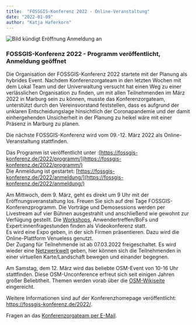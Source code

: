 ```yaml
---
title:  "FOSSGIS-Konferenz 2022 - Online-Veranstaltung"
date: "2022-01-09"
author: "Katja Haferkorn"
---
```


![Bild kündigt Eröffnung Anmeldung an](/news/images/2022_01_09_Ankuendigung_FOSSGIS2022_News_Website.png "Anmeldung") 


### FOSSGIS-Konferenz 2022 - Programm veröffentlicht, Anmeldung geöffnet

Die Organisation der FOSSGIS-Konferenz 2022 startete mit der Planung als hybrides Event. Nachdem Konferenzorgateam in den letzten Wochen mit dem Lokal Team und der Univerwaltung versucht hat einen Weg zu einer verlässlichen Organisation zu finden, um mit allen Teilnehmenden im März 2022 in Marburg sein zu können, musste das Konferenzorgateam, unterstützt durch den Vereinsvorstand feststellen, dass es aufgrund der unklaren Entscheidungslage hinsichtlich der Coronapandemie und der damit einhergehenden Unsicherheit in der Planung zu heikel wäre mit einer Präsenz in Marburg zu planen.

Die nächste  FOSSGIS-Konferenz wird vom 09.-12. März 2022 als Online-Veranstaltung stattfinden. 


Das Programm ist veröffentlicht unter :[https://fossgis-konferenz.de/2022/programm/](https://fossgis-konferenz.de/2022/programm/)  
Die Anmeldung ist gestartet: [https://fossgis-konferenz.de/2022/anmeldung/](https://fossgis-konferenz.de/2022/anmeldung/)

Am Mittwoch, dem 9. März, geht es direkt um 9 Uhr mit der Eröffnungsveranstaltung los.
Freuen Sie sich auf drei Tage FOSSGIS-Konferenzprogramm. Die Vorträge und Demosessions werden per Livestream auf vier Bühnen ausgestrahlt und anschließend wie gewohnt zur Verfügung gestellt. Die [Workshops](https://fossgis-konferenz.de/2022/anmeldung/#Workshop), Anwendertreffen/BoFs und Expert:innenfragestunden finden als Videokonferenz statt.   
Es wird eine Expo geben, in der sich Firmen präsentieren. Dazu wird die Online-Plattform Venueless genutzt.   
Der Zugang für Teilnehmende ist ab 07.03.2022 freigeschaltet. Es wird wieder eine [Netzwerkwelt](https://fossgis-konferenz.de/2022/anmeldung/#Netzwerkwelt) geben, hier können sich die Teilnehmenden in einer virtuellen Karte/Landschaft bewegen und einander begegnen.

Am Samstag, dem 12. März wird das beliebte OSM-Event von 10-16 Uhr stattfinden. Diese OSM-Unconference erfreut sich seit einigen Jahren großer Beliebtheit. Themen werden vorab über die [OSM-Wikiseite](https://wiki.openstreetmap.org/wiki/FOSSGIS_2022/OSM-Samstag) eingereicht.

Weitere Informationen sind auf der Konferenzhomepage veröffentlicht: https://fossgis-konferenz.de/2022/.

Fragen an das [Konferenzorgateam per E-Mail](konferenz-orga@fossgis.de).


